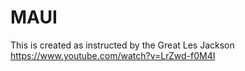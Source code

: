 # MAUI
This is created as instructed by the Great Les Jackson https://www.youtube.com/watch?v=LrZwd-f0M4I
